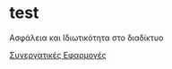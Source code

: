 # test

Ασφάλεια και Ιδιωτικότητα στο διαδίκτυο

[Συνεργατικές Εφαρμογές](https://github.com/courses-ionio/msc)
